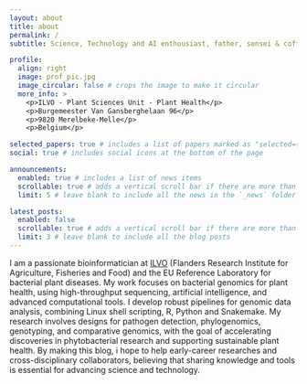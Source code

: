 ```yaml
---
layout: about
title: about
permalink: /
subtitle: Science, Technology and AI enthousiast, father, sensei & coffee lover.

profile:
  align: right
  image: prof_pic.jpg
  image_circular: false # crops the image to make it circular
  more_info: >
    <p>ILVO - Plant Sciences Unit - Plant Health</p> 
    <p>Burgemeester Van Gansberghelaan 96</p>
    <p>9820 Merelbeke-Melle</p>
    <p>Belgium</p>

selected_papers: true # includes a list of papers marked as "selected={true}"
social: true # includes social icons at the bottom of the page

announcements:
  enabled: true # includes a list of news items
  scrollable: true # adds a vertical scroll bar if there are more than 3 news items
  limit: 5 # leave blank to include all the news in the `_news` folder

latest_posts:
  enabled: false
  scrollable: true # adds a vertical scroll bar if there are more than 3 new posts items
  limit: 3 # leave blank to include all the blog posts
---
```


I am a passionate bioinformatician at [ILVO](https://www.ilvo.vlaanderen.be/en/) (Flanders Research Institute for Agriculture, Fisheries and Food) and the EU Reference Laboratory for bacterial plant diseases. My work focuses on bacterial genomics for plant health, using high-throughput sequencing, artificial intelligence, and advanced computational tools. I develop robust pipelines for genomic data analysis, combining Linux shell scripting, R, Python and Snakemake. My research involves designs for pathogen detection, phylogenomics, genotyping, and comparative genomics, with the goal of accelerating discoveries in phytobacterial research and supporting sustainable plant health. By making this blog, i hope to help early-career researches and cross-disciplinary collaborators, believing that sharing knowledge and tools is essential for advancing science and technology.